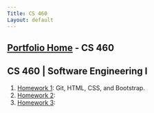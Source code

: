 ```yaml
---
Title: CS 460
Layout: default
---
```

## [Portfolio Home](https://mgeorgebrown89.github.io/CS-Portfolio/) - CS 460
## CS 460 | Software Engineering I

1. [Homework 1](hw1blog.md): Git, HTML, CSS, and Bootstrap.
2. [Homework 2](): 
3. [Homework 3]():